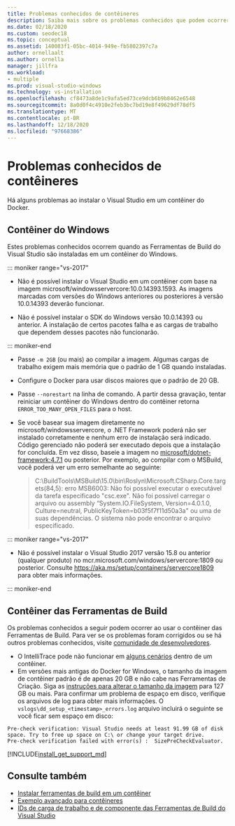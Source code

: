 ```yaml
---
title: Problemas conhecidos de contêineres
description: Saiba mais sobre os problemas conhecidos que podem ocorrer quando as Ferramentas de Build do Visual Studio são instaladas em um contêiner do Windows.
ms.date: 02/18/2020
ms.custom: seodec18
ms.topic: conceptual
ms.assetid: 140083f1-05bc-4014-949e-fb5802397c7a
author: ornellaalt
ms.author: ornella
manager: jillfra
ms.workload:
- multiple
ms.prod: visual-studio-windows
ms.technology: vs-installation
ms.openlocfilehash: cf8473a8de1c9afa5ed73ce9dcb6b9b8462e6548
ms.sourcegitcommit: 8a0d0f4c4910e2feb3bc7bd19e8f49629df78df5
ms.translationtype: MT
ms.contentlocale: pt-BR
ms.lasthandoff: 12/18/2020
ms.locfileid: "97668386"
---
```

# <a name="known-issues-for-containers"></a>Problemas conhecidos de contêineres

Há alguns problemas ao instalar o Visual Studio em um contêiner do Docker.

## <a name="windows-container"></a>Contêiner do Windows

Estes problemas conhecidos ocorrem quando as Ferramentas de Build do Visual Studio são instaladas em um contêiner do Windows.

::: moniker range="vs-2017"

* Não é possível instalar o Visual Studio em um contêiner com base na imagem microsoft/windowsservercore:10.0.14393.1593. As imagens marcadas com versões do Windows anteriores ou posteriores à versão 10.0.14393 deverão funcionar.

* Não é possível instalar o SDK do Windows versão 10.0.14393 ou anterior. A instalação de certos pacotes falha e as cargas de trabalho que dependem desses pacotes não funcionarão.

::: moniker-end

* Passe `-m 2GB` (ou mais) ao compilar a imagem. Algumas cargas de trabalho exigem mais memória que o padrão de 1 GB quando instaladas.
* Configure o Docker para usar discos maiores que o padrão de 20 GB.
* Passe `--norestart` na linha de comando. A partir dessa gravação, tentar reiniciar um contêiner do Windows dentro do contêiner retorna `ERROR_TOO_MANY_OPEN_FILES` para o host.
* Se você basear sua imagem diretamente no microsoft/windowsservercore, o .NET Framework poderá não ser instalado corretamente e nenhum erro de instalação será indicado. Código gerenciado não poderá ser executado depois que a instalação for concluída. Em vez disso, baseie a imagem no [microsoft/dotnet-framework:4.7.1](https://hub.docker.com/r/microsoft/dotnet-framework) ou posterior. Por exemplo, ao compilar com o MSBuild, você poderá ver um erro semelhante ao seguinte:

  > C:\BuildTools\MSBuild\15.0\bin\Roslyn\Microsoft.CSharp.Core.targets(84,5): erro MSB6003: Não foi possível executar o executável da tarefa especificado "csc.exe". Não foi possível carregar o arquivo ou assembly “System.IO.FileSystem, Version=4.0.1.0, Culture=neutral, PublicKeyToken=b03f5f7f11d50a3a" ou uma de suas dependências. O sistema não pode encontrar o arquivo especificado.

::: moniker range="vs-2017"

* Não é possível instalar o Visual Studio 2017 versão 15.8 ou anterior (qualquer produto) no mcr.microsoft.com/windows/servercore:1809 ou posterior. Consulte https://aka.ms/setup/containers/servercore1809 para obter mais informações.

::: moniker-end

## <a name="build-tools-container"></a>Contêiner das Ferramentas de Build

Os problemas conhecidos a seguir podem ocorrer ao usar o contêiner das Ferramentas de Build. Para ver se os problemas foram corrigidos ou se há outros problemas conhecidos, visite [comunidade de desenvolvedores](https://aka.ms/feedback/suggest?space=8).

* O IntelliTrace pode não funcionar em [alguns cenários](https://github.com/Microsoft/vstest/issues/940) dentro de um contêiner.
* Em versões mais antigas do Docker for Windows, o tamanho da imagem de contêiner padrão é de apenas 20 GB e não cabe nas Ferramentas de Criação. Siga as [instruções para alterar o tamanho da imagem](/virtualization/windowscontainers/manage-containers/container-storage#storage-limits) para 127 GB ou mais.
Para confirmar um problema de espaço em disco, verifique os arquivos de log para obter mais informações. O `vslogs\dd_setup_<timestamp>_errors.log` arquivo incluirá o seguinte se você ficar sem espaço em disco: 
```
Pre-check verification: Visual Studio needs at least 91.99 GB of disk space. Try to free up space on C:\ or change your target drive.
Pre-check verification failed with error(s) :  SizePreCheckEvaluator.
```
[!INCLUDE[install_get_support_md](includes/install_get_support_md.md)]

## <a name="see-also"></a>Consulte também

* [Instalar ferramentas de build em um contêiner](build-tools-container.md)
* [Exemplo avançado para contêineres](advanced-build-tools-container.md)
* [IDs de carga de trabalho e de componente das Ferramentas de Build do Visual Studio](workload-component-id-vs-build-tools.md)
